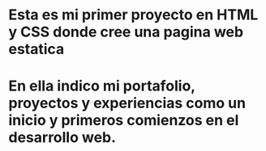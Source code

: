 # Esta es mi primer proyecto en HTML y CSS donde cree una pagina web estatica
# En ella indico mi portafolio, proyectos y experiencias como un inicio y primeros comienzos en el desarrollo web.
